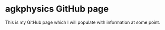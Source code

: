 # agkphysics GitHub page

This is my GitHub page which I will populate with information at some point.
